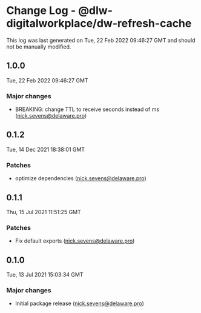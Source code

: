 # Change Log - @dlw-digitalworkplace/dw-refresh-cache

This log was last generated on Tue, 22 Feb 2022 09:46:27 GMT and should not be manually modified.

<!-- Start content -->

## 1.0.0

Tue, 22 Feb 2022 09:46:27 GMT

### Major changes

- BREAKING: change TTL to receive seconds instead of ms (nick.sevens@delaware.pro)

## 0.1.2

Tue, 14 Dec 2021 18:38:01 GMT

### Patches

- optimize dependencies (nick.sevens@delaware.pro)

## 0.1.1

Thu, 15 Jul 2021 11:51:25 GMT

### Patches

- Fix default exports (nick.sevens@delaware.pro)

## 0.1.0

Tue, 13 Jul 2021 15:03:34 GMT

### Major changes

- Initial package release (nick.sevens@delaware.pro)

